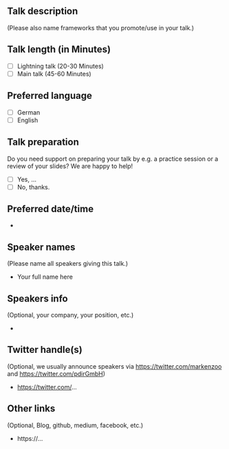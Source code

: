 ## Talk description
(Please also name frameworks that you promote/use in your talk.)

## Talk length (in Minutes)

- [ ] Lightning talk (20-30 Minutes)
- [ ] Main talk (45-60 Minutes)

## Preferred language

- [ ] German
- [ ] English

## Talk preparation

Do you need support on preparing your talk by e.g. a practice session or a review of your slides?
We are happy to help!

- [ ] Yes, ...
- [ ] No, thanks.

## Preferred date/time

-

## Speaker names
(Please name all speakers giving this talk.)

- Your full name here

## Speakers info
(Optional, your company, your position, etc.)

-

## Twitter handle(s)
(Optional, we usually announce speakers via https://twitter.com/markenzoo and https://twitter.com/pdirGmbH)

- https://twitter.com/...

## Other links
(Optional, Blog, github, medium, facebook, etc.)

- https://...
